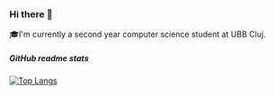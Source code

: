 ### Hi there 👋

<!--
**StefanButacu/StefanButacu** is a ✨ _special_ ✨ repository because its `README.md` (this file) appears on your GitHub profile.

Here are some ideas to get you started:

- 🔭 I’m currently working on ...
- 🌱 I’m currently learning ...
- 👯 I’m looking to collaborate on ...
- 🤔 I’m looking for help with ...
- 💬 Ask me about ...
- 📫 How to reach me: ...
- 😄 Pronouns: ...
- ⚡ Fun fact: ...
-->
🎓I'm currently a second year computer science student at UBB Cluj.


##### GitHub readme stats
[![Top Langs](https://github-readme-stats.vercel.app/api/top-langs/?username=StefanButacu&layout=compact)](https://github.com/StefanButacu/github-readme-stats)
